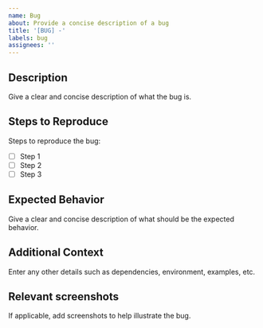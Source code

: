 ```yaml
---
name: Bug
about: Provide a concise description of a bug
title: '[BUG] -'
labels: bug
assignees: ''
---
```


## Description

Give a clear and concise description of what the bug is.

## Steps to Reproduce

Steps to reproduce the bug:

- [ ] Step 1
- [ ] Step 2
- [ ] Step 3

## Expected Behavior

Give a clear and concise description of what should be the expected behavior.

## Additional Context

Enter any other details such as dependencies, environment, examples, etc.

## Relevant screenshots

If applicable, add screenshots to help illustrate the bug.
